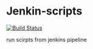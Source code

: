 # Jenkin-scripts
[![Build Status](http://20.121.9.252:8080/buildStatus/icon?job=fibonacci)](http://20.121.9.252:8080/view/with-github/job/fibonacci/)


run scirpts from jenkins pipeline
